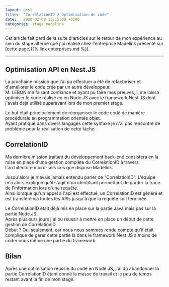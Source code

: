 ```yaml
---
layout: post
title:  "CorrelationID / Optimisation de code"
date:   2020-02-08 12:15:00 +0200
categories: stage madelink
---
```

Cet article fait parti de la suite d'articles sur le retour de mon expérience au sein du stage alterné que j'ai réalisé chez l'entreprise Madelink présenté sur [cette page]({% link enterprises.md %}).

___


## Optimisation API en Nest.JS

La prochaine mission que j'ai pu effectuer a été de refactoriser et d'améliorer le code crée par un autre développeur.  
M. LEBON me faisant confiance et ayant pu faire mes preuves, il me laissa optimiser le code réalisé en en Node.JS avec le framework Nest.JS dont j'avais déjà utilisé auparavant lors de mon premier stage.  

Le but était principalement de réorganiser le code codé de manière procédurale en programmation orientée objet.  
Ayant pratiqué dans divers langages cette syntaxe je n'ai pas rencontré de problème pour la réalisation de cette tâche.

## CorrelationID

Ma dernière mission traitant du développement back-end consistera en la mise en place d'une gestion complète du CorrelationID à travers l'architecture micro-services que dispose Madelink.  

Jusqu'alors je n'avais jamais entendu parler de "CorrelationID". L'équipe m'a alors expliqué qu'il s'agit d'un identifiant permettant de garder la trace de l'information lors d'une requête.  
Ainsi lorsque qu'un appel à l'api est effectué, un CorrelationID est généré et est transféré via toutes les APIs jusqu'à que la requête soit terminée.

Le CorrelationID était déjà mis en place sur la partie Java mais pas sur la partie Node.JS.  
Après plusieurs jours j'ai pu réussir à mettre en place un début de cette gestion de CorrelationID.  
Début ? Oui seulement, car nous nous sommes rendu compte qu'il était compliqué de gérer cette partie là dans le framework Nest.JS à moins de coder nous même une partie du framework.

## Bilan

Après une optimisation réussie du code en Node.JS, j'ai dû abandonner la partie CorrelationID étant donné la masse de travail et le peu de temps restant avant la fin de mon stage.